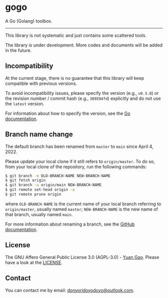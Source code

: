 # gogo

A Go (Golang) toolbox.

---

This library is not systematic and just contains some scattered tools.

The library is under development.
More codes and documents will be added in the future.

## Incompatibility

At the current stage, there is no guarantee that
this library will keep compatible with previous versions.

To avoid incompatibility issues,
please specify the version (e.g., `v0.3.0`) or
the revision number / commit hash (e.g., `309594fd`) explicitly
and do not use the `latest` version.

For information about how to specify the version,
see the [Go documentation](https://go.dev/doc/modules/managing-dependencies#getting_version "Getting a specific dependency version").

## Branch name change

The default branch has been renamed from `master` to `main` since April 4, 2022.

Please update your local clone if it still refers to `origin/master`.
To do so, from your local clone of the repository, run the following commands:

```bash
$ git branch -m OLD-BRANCH-NAME NEW-BRANCH-NAME
$ git fetch origin
$ git branch -u origin/main NEW-BRANCH-NAME
$ git remote set-head origin -a
$ git remote prune origin
```

where `OLD-BRANCH-NAME` is the current name of your local branch
referring to `origin/master`, usually named `master`;
`NEW-BRANCH-NAME` is the new name of that branch, usually named `main`.

For more information about renaming a branch,
see the [GitHub documentation](https://docs.github.com/en/repositories/configuring-branches-and-merges-in-your-repository/managing-branches-in-your-repository/renaming-a-branch "Renaming a branch").

## License

The GNU Affero General Public License 3.0 (AGPL-3.0) - [Yuan Gao](https://github.com/donyori/).
Please have a look at the [LICENSE](LICENSE).

## Contact

You can contact me by email: [<donyoridoyodoyo@outlook.com>](mailto:donyoridoyodoyo@outlook.com).
